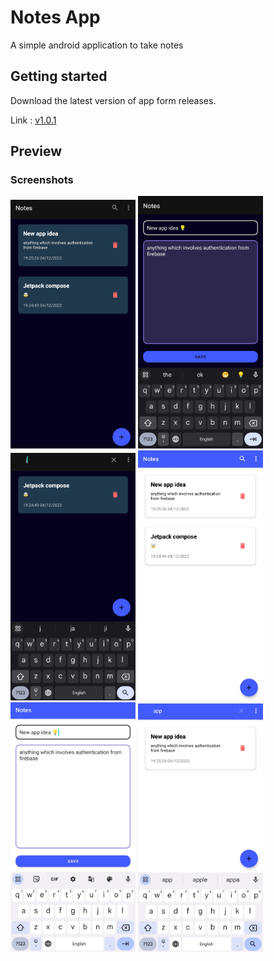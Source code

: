 # Notes App

A simple android application to take notes

## Getting started 

Download the latest version of app form releases.

Link : [v1.0.1](https://github.com/jahnav-sannapureddy/notes-app-android/releases/download/v1.0.1/notes-v1.0.1.apk)

## Preview

### Screenshots

<div>
  <img width="200px" alt="dark-1" src="https://raw.githubusercontent.com/jahnav-sannapureddy/notes-app-android/main/Screenshots/dark-1.jpg">
  <img width="200px" alt="dark-3" src="https://raw.githubusercontent.com/jahnav-sannapureddy/notes-app-android/main/Screenshots/dark-3.jpg">
  <img width="200px" alt="dark-2" src="https://raw.githubusercontent.com/jahnav-sannapureddy/notes-app-android/main/Screenshots/dark-2.jpg">
  <img width="200px" alt="light-1" src="https://raw.githubusercontent.com/jahnav-sannapureddy/notes-app-android/main/Screenshots/light-1.jpg">
  <img width="200px" alt="light-3" src="https://raw.githubusercontent.com/jahnav-sannapureddy/notes-app-android/main/Screenshots/light-3.jpg">
  <img width="200px" alt="light-2" src="https://raw.githubusercontent.com/jahnav-sannapureddy/notes-app-android/main/Screenshots/light-2.jpg">
</div>
